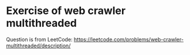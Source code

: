 # Exercise of web crawler multithreaded

Question is from LeetCode: https://leetcode.com/problems/web-crawler-multithreaded/description/

